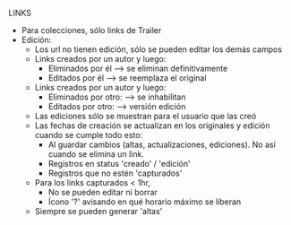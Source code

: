 LINKS
- Para colecciones, sólo links de Trailer
- Edición: 
	- Los url no tienen edición, sólo se pueden editar los demás campos
	- Links creados por un autor y luego:
		- Eliminados por él	--> se eliminan definitivamente
		- Editados por él	--> se reemplaza el original
	- Links creados por un autor y luego:
		- Eliminados por otro:	--> se  inhabilitan
		- Editados por otro: 	--> versión edición
	- Las ediciones sólo se muestran para el usuario que las creó
	- Las fechas de creación se actualizan en los originales y edición cuando se cumple todo esto:
		- Al guardar cambios (altas, actualizaciones, ediciones). No así cuando se elimina un link.
		- Registros en status 'creado' / 'edición'
		- Registros que no estén 'capturados'
	- Para los links capturados < 1hr,
		- No se pueden editar ni borrar
		- Ícono '?' avisando en qué horario máximo se liberan
	- Siempre se pueden generar 'altas'
